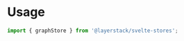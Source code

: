 <script lang="ts">
	import Preview from '$docs/Preview.svelte';

	import graphStore from '$svelte-stores/graphStore';

  // const { loading, data, error } = graphStore(/*...*/)
</script>

<h1>Usage</h1>

```js
import { graphStore } from '@layerstack/svelte-stores';
```
